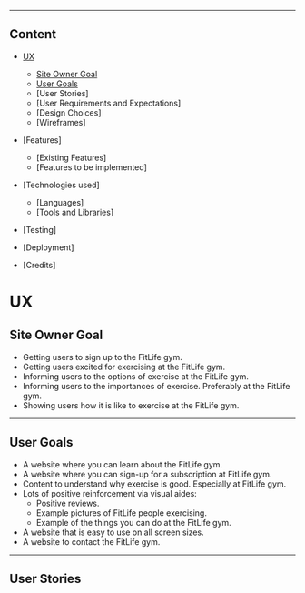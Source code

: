


---
## Content
* [UX](#ux)
    * [Site Owner Goal](#owner-goal)
    * [User Goals](#user-goal)
    * [User Stories]
    * [User Requirements and Expectations]
    * [Design Choices]
    * [Wireframes]

* [Features]
    * [Existing Features]
    * [Features to be implemented]

* [Technologies used]
    * [Languages]
    * [Tools and Libraries]

* [Testing]
* [Deployment]
* [Credits]


<a name="ux"></a>
# UX

<a name="owner-goal"></a>
## Site Owner Goal 

* Getting users to sign up to the FitLife gym.
* Getting users excited for exercising at the FitLife gym.
* Informing users to the options of exercise at the FitLife gym.
* Informing users to the importances of exercise. Preferably at the FitLife gym.
* Showing users how it is like to exercise at the FitLife gym.

---

<a name="user-goal"></a>
## User Goals
* A website where you can learn about the FitLife gym.
* A website where you can sign-up for a subscription at FitLife gym.
* Content to understand why exercise is good. Especially at FitLife gym.
* Lots of positive reinforcement via visual aides:
    * Positive reviews.
    * Example pictures of FitLife people exercising.
    * Example of the things you can do at the FitLife gym.
* A website that is easy to use on all screen sizes.
* A website to contact the FitLife gym.

---

## User Stories




















